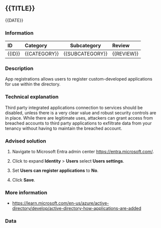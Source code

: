 ## {{TITLE}}

{{DATE}}

###  Information

| ID     | Category     | Subcategory     | Review     |
| :----- | :----------- | --------------- | :--------- |
| {{ID}} | {{CATEGORY}} | {{SUBCATEGORY}} | {{REVIEW}} |

### Description

App registrations allows users to register custom-developed applications for use within the directory.

### Technical explanation

Third party integrated applications connection to services should be disabled, unless there is a very clear value and robust security controls are in place. While there are legitimate uses, attackers can grant access from breached accounts to third party applications to exfiltrate data from your tenancy without having to maintain the breached account.

### Advised solution

1. Navigate to Microsoft Entra admin center https://entra.microsoft.com/.

2. Click to expand **Identity** > **Users** select **Users settings**.

3. Set **Users can register applications** to **No**.

4. Click **Save**.

### More information

- https://learn.microsoft.com/en-us/azure/active-directory/develop/active-directory-how-applications-are-added

### Data